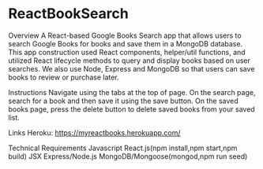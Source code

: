 # ReactBookSearch
Overview
A React-based Google Books Search app that  allows users to search Google Books for books and save them in a MongoDB database. This app construction used React components, helper/util functions, and utilized React lifecycle methods to query and display books based on user searches. We also use Node, Express and MongoDB so that users can save books to review or purchase later.

Instructions
Navigate using the tabs at the top of page. On the search page, search for a book and then save it using the save button. On the saved books page, press the delete button to delete saved books from your saved list.

Links
Heroku: https://myreactbooks.herokuapp.com/

Technical Requirements
Javascript
React.js(npm install,npm start,npm build)
JSX
Express/Node.js
MongoDB/Mongoose(mongod,npm run seed)
